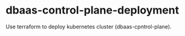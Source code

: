 # dbaas-control-plane-deployment

Use terraform to deploy kubernetes cluster (dbaas-cpntrol-plane).

